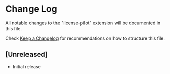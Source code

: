 # Change Log

All notable changes to the "license-pilot" extension will be documented in this file.

Check [Keep a Changelog](http://keepachangelog.com/) for recommendations on how to structure this file.

## [Unreleased]

- Initial release